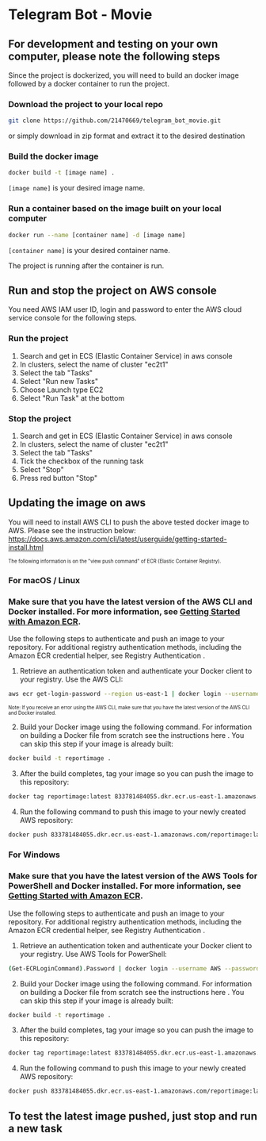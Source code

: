 # Telegram Bot - Movie


## For development and testing on your own computer, please note the following steps

Since the project is dockerized, you will need to build an docker image followed by a docker container to run the project.

### Download the project to your local repo

```bash
git clone https://github.com/21470669/telegram_bot_movie.git
```

or simply download in zip format and extract it to the desired destination

### Build the docker image

```bash
docker build -t [image name] .
```

`[image name]` is your desired image name.

### Run a container based on the image built on your local computer

```bash
docker run --name [container name] -d [image name]
```

`[container name]` is your desired container name.

The project is running after the container is run.

## Run and stop the project on AWS console

You need AWS IAM user ID, login and password to enter the AWS cloud service console for the following steps.

### Run the project

1. Search and get in ECS (Elastic Container Service) in aws console
2. In clusters, select the name of cluster "ec2t1"
3. Select the tab "Tasks"
4. Select "Run new Tasks"
5. Choose Launch type EC2
6. Select "Run Task" at the bottom

### Stop the project

1. Search and get in ECS (Elastic Container Service) in aws console
2. In clusters, select the name of cluster "ec2t1"
3. Select the tab "Tasks"
4. Tick the checkbox of the running task
5. Select "Stop"
6. Press red button "Stop"

## Updating the image on aws

You will need to install AWS CLI to push the above tested docker image to AWS.
Please see the instruction below:
https://docs.aws.amazon.com/cli/latest/userguide/getting-started-install.html

<sub><sup>The following information is on the "view push command" of ECR (Elastic Container Registry).</sup></sub>
### For macOS / Linux
### Make sure that you have the latest version of the AWS CLI and Docker installed. For more information, see [Getting Started with Amazon ECR](http://docs.aws.amazon.com/AmazonECR/latest/userguide/getting-started-cli.html).
Use the following steps to authenticate and push an image to your repository. For additional registry authentication methods, including the Amazon ECR credential helper, see Registry Authentication .
1. Retrieve an authentication token and authenticate your Docker client to your registry.
Use the AWS CLI:
```bash
aws ecr get-login-password --region us-east-1 | docker login --username AWS --password-stdin 833781484055.dkr.ecr.us-east-1.amazonaws.com
```
<sub><sup>Note: If you receive an error using the AWS CLI, make sure that you have the latest version of the AWS CLI and Docker installed.</sup></sub>

2. Build your Docker image using the following command. For information on building a Docker file from scratch see the instructions here . You can skip this step if your image is already built:
```bash
docker build -t reportimage .
```
3. After the build completes, tag your image so you can push the image to this repository:
```bash
docker tag reportimage:latest 833781484055.dkr.ecr.us-east-1.amazonaws.com/reportimage:latest
```
4. Run the following command to push this image to your newly created AWS repository:
```bash
docker push 833781484055.dkr.ecr.us-east-1.amazonaws.com/reportimage:latest
```

### For Windows
### Make sure that you have the latest version of the AWS Tools for PowerShell and Docker installed. For more information, see [Getting Started with Amazon ECR](http://docs.aws.amazon.com/AmazonECR/latest/userguide/getting-started-cli.html).
Use the following steps to authenticate and push an image to your repository. For additional registry authentication methods, including the Amazon ECR credential helper, see Registry Authentication .
1. Retrieve an authentication token and authenticate your Docker client to your registry.
Use AWS Tools for PowerShell:
```bash
(Get-ECRLoginCommand).Password | docker login --username AWS --password-stdin 833781484055.dkr.ecr.us-east-1.amazonaws.com
```
2. Build your Docker image using the following command. For information on building a Docker file from scratch see the instructions here . You can skip this step if your image is already built:
```bash
docker build -t reportimage .
```
3. After the build completes, tag your image so you can push the image to this repository:
```bash
docker tag reportimage:latest 833781484055.dkr.ecr.us-east-1.amazonaws.com/reportimage:latest
```
4. Run the following command to push this image to your newly created AWS repository:
```bash
docker push 833781484055.dkr.ecr.us-east-1.amazonaws.com/reportimage:latest
```

## To test the latest image pushed, just stop and run a new task
